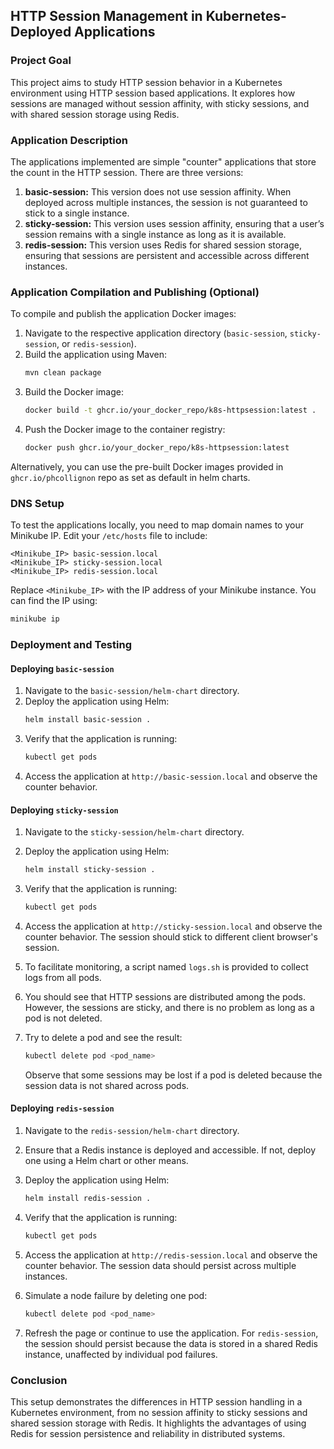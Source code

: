 
## HTTP Session Management in Kubernetes-Deployed Applications

### Project Goal
This project aims to study HTTP session behavior in a Kubernetes environment using HTTP session based applications. It explores how sessions are managed without session affinity, with sticky sessions, and with shared session storage using Redis.

### Application Description
The applications implemented are simple "counter" applications that store the count in the HTTP session. There are three versions:

1. **basic-session:** This version does not use session affinity. When deployed across multiple instances, the session is not guaranteed to stick to a single instance.
2. **sticky-session:** This version uses session affinity, ensuring that a user’s session remains with a single instance as long as it is available.
3. **redis-session:** This version uses Redis for shared session storage, ensuring that sessions are persistent and accessible across different instances.

### Application Compilation and Publishing (Optional)
To compile and publish the application Docker images:

1. Navigate to the respective application directory (`basic-session`, `sticky-session`, or `redis-session`).
2. Build the application using Maven:
   ```bash
   mvn clean package
   ```
3. Build the Docker image:
   ```bash
   docker build -t ghcr.io/your_docker_repo/k8s-httpsession:latest .
   ```
4. Push the Docker image to the container registry:
   ```bash
   docker push ghcr.io/your_docker_repo/k8s-httpsession:latest
   ```

Alternatively, you can use the pre-built Docker images provided in ```ghcr.io/phcollignon``` repo as set as default in helm charts.

### DNS Setup
To test the applications locally, you need to map domain names to your Minikube IP. Edit your `/etc/hosts` file to include:

```
<Minikube_IP> basic-session.local
<Minikube_IP> sticky-session.local
<Minikube_IP> redis-session.local
```

Replace `<Minikube_IP>` with the IP address of your Minikube instance. You can find the IP using:
```bash
minikube ip
```

### Deployment and Testing

#### Deploying `basic-session`

1. Navigate to the `basic-session/helm-chart` directory.
2. Deploy the application using Helm:
   ```bash
   helm install basic-session .
   ```
3. Verify that the application is running:
   ```bash
   kubectl get pods
   ```
4. Access the application at `http://basic-session.local` and observe the counter behavior.

#### Deploying `sticky-session`

1. Navigate to the `sticky-session/helm-chart` directory.
2. Deploy the application using Helm:
   ```bash
   helm install sticky-session .
   ```
3. Verify that the application is running:
   ```bash
   kubectl get pods
   ```
4. Access the application at `http://sticky-session.local` and observe the counter behavior. The session should stick to different client browser's session.

5. To facilitate monitoring, a script named `logs.sh` is provided to collect logs from all pods. 
6. You should see that HTTP sessions are distributed among the pods. However, the sessions are sticky, and there is no problem as long as a pod is not deleted.
7. Try to delete a pod and see the result:
   ```bash
   kubectl delete pod <pod_name>
   ```
   Observe that some sessions may be lost if a pod is deleted because the session data is not shared across pods.

#### Deploying `redis-session`

1. Navigate to the `redis-session/helm-chart` directory.
2. Ensure that a Redis instance is deployed and accessible. If not, deploy one using a Helm chart or other means.
3. Deploy the application using Helm:
   ```bash
   helm install redis-session .
   ```
4. Verify that the application is running:
   ```bash
   kubectl get pods
   ```
5. Access the application at `http://redis-session.local` and observe the counter behavior. The session data should persist across multiple instances.

6. Simulate a node failure by deleting one pod:
   ```bash
   kubectl delete pod <pod_name>
   ```
 
7. Refresh the page or continue to use the application. For `redis-session`, the session should persist because the data is stored in a shared Redis instance, unaffected by individual pod failures.

### Conclusion
This setup demonstrates the differences in HTTP session handling in a Kubernetes environment, from no session affinity to sticky sessions and shared session storage with Redis. It highlights the advantages of using Redis for session persistence and reliability in distributed systems.
